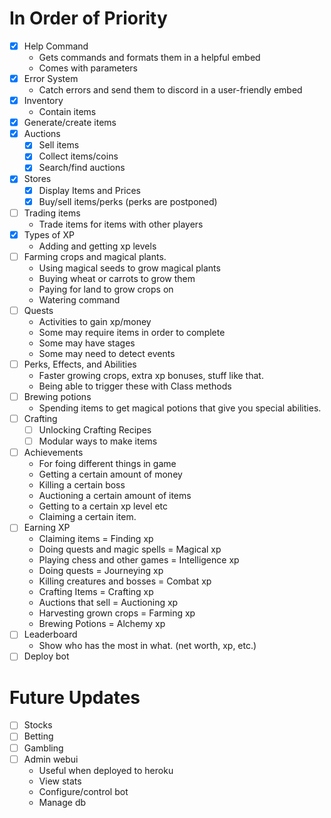 # In Order of Priority

- [x] Help Command
    - Gets commands and formats them in a helpful embed
    - Comes with parameters
- [X] Error System
    - Catch errors and send them to discord in a user-friendly embed
- [x] Inventory
    - Contain items
- [X] Generate/create items
- [x] Auctions
    - [x] Sell items
    - [x] Collect items/coins
    - [x] Search/find auctions
- [x] Stores
    - [x] Display Items and Prices
    - [x] Buy/sell items/perks (perks are postponed)
- [ ] Trading items
    - Trade items for items with other players
- [X] Types of XP
    - Adding and getting xp levels
- [ ] Farming crops and magical plants.
    - Using magical seeds to grow magical plants
    - Buying wheat or carrots to grow them
    - Paying for land to grow crops on
    - Watering command
- [ ] Quests
    - Activities to gain xp/money
    - Some may require items in order to complete
    - Some may have stages
    - Some may need to detect events
- [ ] Perks, Effects, and Abilities
    - Faster growing crops, extra xp bonuses, stuff like that.
    - Being able to trigger these with Class methods
- [ ] Brewing potions
    - Spending items to get magical potions that give you special abilities.
- [ ] Crafting
    - [ ] Unlocking Crafting Recipes
    - [ ] Modular ways to make items
- [ ] Achievements
    - For foing different things in game
    - Getting a certain amount of money
    - Killing a certain boss
    - Auctioning a certain amount of items
    - Getting to a certain xp level etc
    - Claiming a certain item.
- [ ] Earning XP
    - Claiming items = Finding xp
    - Doing quests and magic spells = Magical xp
    - Playing chess and other games = Intelligence xp
    - Doing quests = Journeying xp
    - Killing creatures and bosses = Combat xp
    - Crafting Items = Crafting xp
    - Auctions that sell = Auctioning xp
    - Harvesting grown crops = Farming xp
    - Brewing Potions = Alchemy xp
- [ ] Leaderboard
    - Show who has the most in what. (net worth, xp, etc.)
- [ ] Deploy bot

# Future Updates
- [ ] Stocks
- [ ] Betting
- [ ] Gambling
- [ ] Admin webui
    - Useful when deployed to heroku
    - View stats
    - Configure/control bot
    - Manage db

